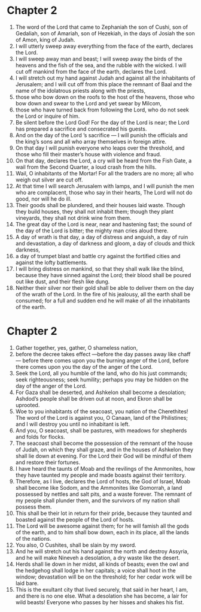 # Chapter 2

1. The word of the Lord that came to Zephaniah the son of Cushi, son of Gedaliah, son of Amariah, son of Hezekiah, in the days of Josiah the son of Amon, king of Judah.
2. I will utterly sweep away everything from the face of the earth, declares the Lord.
3. I will sweep away man and beast; I will sweep away the birds of the heavens and the fish of the sea, and the rubble with the wicked. I will cut off mankind from the face of the earth, declares the Lord.
4. I will stretch out my hand against Judah and against all the inhabitants of Jerusalem; and I will cut off from this place the remnant of Baal and the name of the idolatrous priests along with the priests,
5. those who bow down on the roofs to the host of the heavens, those who bow down and swear to the Lord and yet swear by Milcom,
6. those who have turned back from following the Lord, who do not seek the Lord or inquire of him.
7. Be silent before the Lord God! For the day of the Lord is near; the Lord has prepared a sacrifice and consecrated his guests.
8. And on the day of the Lord ’s sacrifice — I will punish the officials and the king’s sons and all who array themselves in foreign attire.
9. On that day I will punish everyone who leaps over the threshold, and those who fill their master’s house with violence and fraud.
10. On that day, declares the Lord, a cry will be heard from the Fish Gate, a wail from the Second Quarter, a loud crash from the hills.
11. Wail, O inhabitants of the Mortar! For all the traders are no more; all who weigh out silver are cut off.
12. At that time I will search Jerusalem with lamps, and I will punish the men who are complacent, those who say in their hearts, The Lord will not do good, nor will he do ill.
13. Their goods shall be plundered, and their houses laid waste. Though they build houses, they shall not inhabit them; though they plant vineyards, they shall not drink wine from them.
14. The great day of the Lord is near, near and hastening fast; the sound of the day of the Lord is bitter; the mighty man cries aloud there.
15. A day of wrath is that day, a day of distress and anguish, a day of ruin and devastation, a day of darkness and gloom, a day of clouds and thick darkness,
16. a day of trumpet blast and battle cry against the fortified cities and against the lofty battlements.
17. I will bring distress on mankind, so that they shall walk like the blind, because they have sinned against the Lord; their blood shall be poured out like dust, and their flesh like dung.
18. Neither their silver nor their gold shall be able to deliver them on the day of the wrath of the Lord. In the fire of his jealousy, all the earth shall be consumed; for a full and sudden end he will make of all the inhabitants of the earth.

# Chapter 2

1. Gather together, yes, gather, O shameless nation,
2. before the decree takes effect —before the day passes away like chaff — before there comes upon you the burning anger of the Lord, before there comes upon you the day of the anger of the Lord.
3. Seek the Lord, all you humble of the land, who do his just commands; seek righteousness; seek humility; perhaps you may be hidden on the day of the anger of the Lord.
4. For Gaza shall be deserted, and Ashkelon shall become a desolation; Ashdod’s people shall be driven out at noon, and Ekron shall be uprooted.
5. Woe to you inhabitants of the seacoast, you nation of the Cherethites! The word of the Lord is against you, O Canaan, land of the Philistines; and I will destroy you until no inhabitant is left.
6. And you, O seacoast, shall be pastures, with meadows for shepherds and folds for flocks.
7. The seacoast shall become the possession of the remnant of the house of Judah, on which they shall graze, and in the houses of Ashkelon they shall lie down at evening. For the Lord their God will be mindful of them and restore their fortunes.
8. I have heard the taunts of Moab and the revilings of the Ammonites, how they have taunted my people and made boasts against their territory.
9. Therefore, as I live, declares the Lord of hosts, the God of Israel, Moab shall become like Sodom, and the Ammonites like Gomorrah, a land possessed by nettles and salt pits, and a waste forever. The remnant of my people shall plunder them, and the survivors of my nation shall possess them.
10. This shall be their lot in return for their pride, because they taunted and boasted against the people of the Lord of hosts.
11. The Lord will be awesome against them; for he will famish all the gods of the earth, and to him shall bow down, each in its place, all the lands of the nations.
12. You also, O Cushites, shall be slain by my sword.
13. And he will stretch out his hand against the north and destroy Assyria, and he will make Nineveh a desolation, a dry waste like the desert.
14. Herds shall lie down in her midst, all kinds of beasts; even the owl and the hedgehog shall lodge in her capitals; a voice shall hoot in the window; devastation will be on the threshold; for her cedar work will be laid bare.
15. This is the exultant city that lived securely, that said in her heart, I am, and there is no one else. What a desolation she has become, a lair for wild beasts! Everyone who passes by her hisses and shakes his fist.


